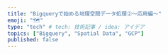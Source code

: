 ```yaml
---
title: "Bigqueryで始める地理空間データ処理②〜応用編〜"
emoji: "🗺"
type: "tech" # tech: 技術記事 / idea: アイデア
topics: ["Bigquery", "Spatial Data", "GCP"]
published: false
---
```



